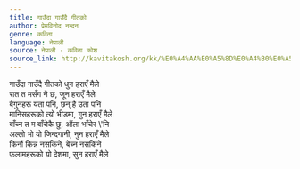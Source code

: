 ```yaml
---
title: गाउँदा गाउँदै गीतको
author: प्रेमविनोद नन्दन
genre: कविता
language: नेपाली
source: नेपाली - कविता कोश
source_link: http://kavitakosh.org/kk/%E0%A4%AA%E0%A5%8D%E0%A4%B0%E0%A5%87%E0%A4%AE%E0%A4%B5%E0%A4%BF%E0%A4%A8%E0%A5%8B%E0%A4%A6_%E0%A4%A8%E0%A4%A8%E0%A5%8D%E0%A4%A6%E0%A4%A8
---
```


गाउँदा गाउँदै गीतको धुन हराएँ मैले  
रात त मसँग नै छ, जून हराएँ मैले  
बैगुनहरू यता पनि, छन् है उता पनि  
मानिसहरूको त्यो भीडमा, गुन हराएँ मैले  
बाँच्न त म बाँचेकै छु, औंला भाँचेर \\'नि  
अल्लो भो यो जिन्दगानी, नुन हराएँ मैले  
किनौं किन्न नसकिने, बेच्न नसकिने  
फलामहरूको यो देशमा, सुन हराएँ मैले

